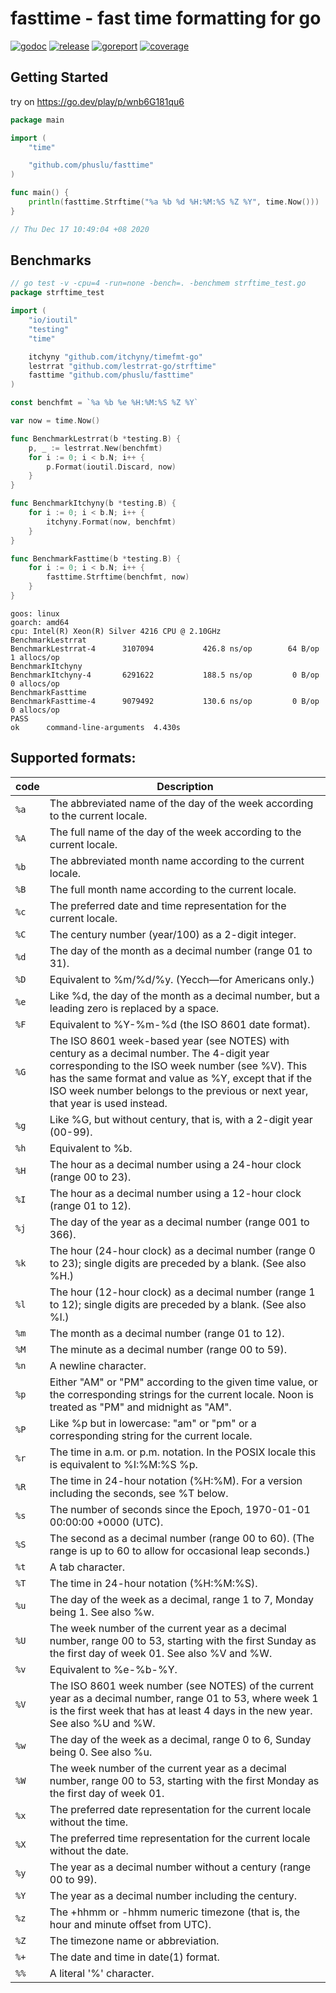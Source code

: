 # fasttime - fast time formatting for go

[![godoc][godoc-img]][godoc] [![release][release-img]][release] [![goreport][goreport-img]][goreport] [![coverage][coverage-img]][coverage]

## Getting Started

try on https://go.dev/play/p/wnb6G181qu6
```go
package main

import (
	"time"

	"github.com/phuslu/fasttime"
)

func main() {
	println(fasttime.Strftime("%a %b %d %H:%M:%S %Z %Y", time.Now()))
}

// Thu Dec 17 10:49:04 +08 2020
```

## Benchmarks

```go
// go test -v -cpu=4 -run=none -bench=. -benchmem strftime_test.go
package strftime_test

import (
	"io/ioutil"
	"testing"
	"time"

	itchyny "github.com/itchyny/timefmt-go"
	lestrrat "github.com/lestrrat-go/strftime"
	fasttime "github.com/phuslu/fasttime"
)

const benchfmt = `%a %b %e %H:%M:%S %Z %Y`

var now = time.Now()

func BenchmarkLestrrat(b *testing.B) {
	p, _ := lestrrat.New(benchfmt)
	for i := 0; i < b.N; i++ {
		p.Format(ioutil.Discard, now)
	}
}

func BenchmarkItchyny(b *testing.B) {
	for i := 0; i < b.N; i++ {
		itchyny.Format(now, benchfmt)
	}
}

func BenchmarkFasttime(b *testing.B) {
	for i := 0; i < b.N; i++ {
		fasttime.Strftime(benchfmt, now)
	}
}
```

```
goos: linux
goarch: amd64
cpu: Intel(R) Xeon(R) Silver 4216 CPU @ 2.10GHz
BenchmarkLestrrat
BenchmarkLestrrat-4   	 3107094	       426.8 ns/op	      64 B/op	       1 allocs/op
BenchmarkItchyny
BenchmarkItchyny-4    	 6291622	       188.5 ns/op	       0 B/op	       0 allocs/op
BenchmarkFasttime
BenchmarkFasttime-4   	 9079492	       130.6 ns/op	       0 B/op	       0 allocs/op
PASS
ok  	command-line-arguments	4.430s
```

## Supported formats:

| code | Description |
| ---- | --- |
| `%a` | The abbreviated name of the day of the week according to the current locale. |
| `%A` | The full name of the day of the week according to the current locale. |
| `%b` | The abbreviated month name according to the current locale. |
| `%B` | The full month name according to the current locale. |
| `%c` | The preferred date and time representation for the current locale. |
| `%C` | The century number (year/100) as a 2-digit integer. |
| `%d` | The day of the month as a decimal number (range 01 to 31). |
| `%D` | Equivalent to %m/%d/%y.  (Yecch—for Americans only.) |
| `%e` | Like %d, the day of the month as a decimal number, but a leading zero is replaced by a space. |
| `%F` | Equivalent to %Y-%m-%d (the ISO 8601 date format). |
| `%G` | The  ISO 8601 week-based year (see NOTES) with century as a decimal number.  The 4-digit year corresponding to the ISO week number (see %V).  This has the same format and value as %Y, except that if the ISO week number belongs to the previous or next year, that year is used instead. |
| `%g` | Like %G, but without century, that is, with a 2-digit year (00-99). |
| `%h` | Equivalent to %b. |
| `%H` | The hour as a decimal number using a 24-hour clock (range 00 to 23). |
| `%I` | The hour as a decimal number using a 12-hour clock (range 01 to 12). |
| `%j` | The day of the year as a decimal number (range 001 to 366). |
| `%k` | The hour (24-hour clock) as a decimal number (range 0 to 23); single digits are preceded by a blank.  (See also %H.)  |
| `%l` | The hour (12-hour clock) as a decimal number (range 1 to 12); single digits are preceded by a blank.  (See also %I.)  |
| `%m` | The month as a decimal number (range 01 to 12). |
| `%M` | The minute as a decimal number (range 00 to 59). |
| `%n` | A newline character. |
| `%p` | Either "AM" or "PM" according to the given time value, or the corresponding strings for the current locale.  Noon is treated as "PM" and midnight as "AM". |
| `%P` | Like %p but in lowercase: "am" or "pm" or a corresponding string for the current locale. |
| `%r` | The time in a.m. or p.m. notation.  In the POSIX locale this is equivalent to %I:%M:%S %p. |
| `%R` | The time in 24-hour notation (%H:%M). For a version including the seconds, see %T below. |
| `%s` | The number of seconds since the Epoch, 1970-01-01 00:00:00 +0000 (UTC). |
| `%S` | The second as a decimal number (range 00 to 60).  (The range is up to 60 to allow for occasional leap seconds.) |
| `%t` | A tab character. |
| `%T` | The time in 24-hour notation (%H:%M:%S). |
| `%u` | The day of the week as a decimal, range 1 to 7, Monday being 1.  See also %w. |
| `%U` | The week number of the current year as a decimal number, range 00 to 53, starting with the first Sunday as the first day of week 01.  See also %V and %W. |
| `%v` | Equivalent to %e-%b-%Y. |
| `%V` | The ISO 8601 week number (see NOTES) of the current year as a decimal number, range 01 to 53, where week 1 is the first week that has at least 4 days in the new year.  See also %U and %W. |
| `%w` | The day of the week as a decimal, range 0 to 6, Sunday being 0.  See also %u. |
| `%W` | The week number of the current year as a decimal number, range 00 to 53, starting with the first Monday as the first day of week 01. |
| `%x` | The preferred date representation for the current locale without the time. |
| `%X` | The preferred time representation for the current locale without the date. |
| `%y` | The year as a decimal number without a century (range 00 to 99). |
| `%Y` | The year as a decimal number including the century. |
| `%z` | The +hhmm or -hhmm numeric timezone (that is, the hour and minute offset from UTC). |
| `%Z` | The timezone name or abbreviation. |
| `%+` | The date and time in date(1) format. |
| `%%` | A literal '%' character. |

[godoc-img]: http://img.shields.io/badge/godoc-reference-blue.svg
[godoc]: https://godoc.org/github.com/phuslu/fasttime
[release-img]: https://img.shields.io/github/v/tag/phuslu/fasttime?label=release
[release]: https://github.com/phuslu/fasttime/releases
[goreport-img]: https://goreportcard.com/badge/github.com/phuslu/fasttime
[goreport]: https://goreportcard.com/report/github.com/phuslu/fasttime
[coverage-img]: http://gocover.io/_badge/github.com/phuslu/fasttime
[coverage]: https://gocover.io/github.com/phuslu/fasttime
